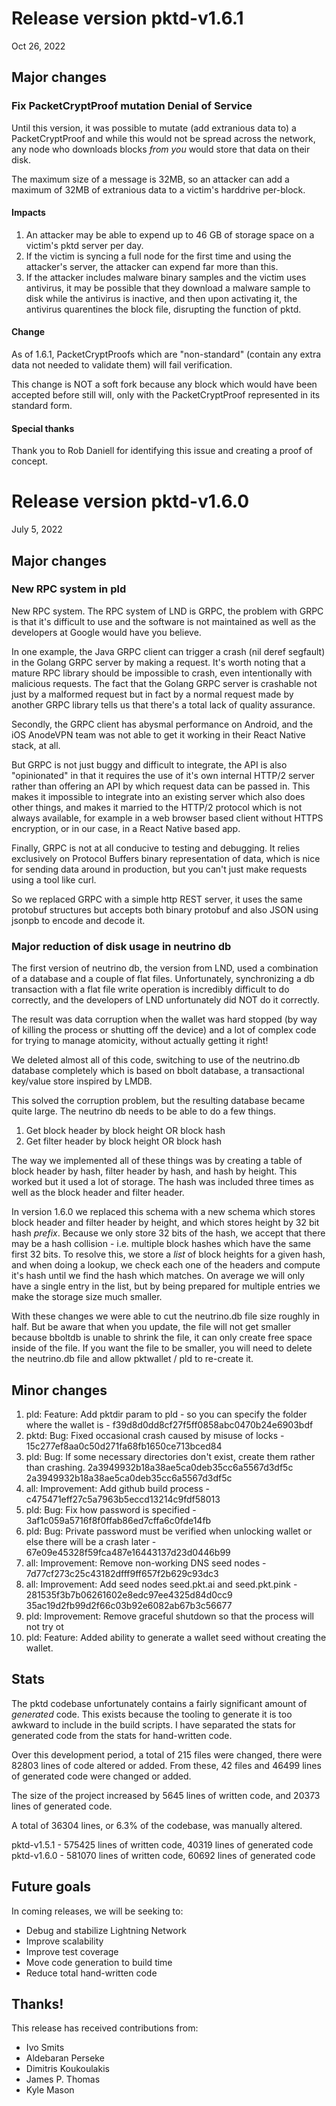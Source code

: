 # Release version pktd-v1.6.1
Oct 26, 2022

## Major changes

### Fix PacketCryptProof mutation Denial of Service
Until this version, it was possible to mutate (add extranious data to) a PacketCryptProof
and while this would not be spread across the network, any node who downloads blocks *from
you* would store that data on their disk.

The maximum size of a message is 32MB, so an attacker can add a maximum of 32MB of
extranious data to a victim's harddrive per-block.

#### Impacts

1. An attacker may be able to expend up to 46 GB of storage space on a victim's pktd server
per day.
2. If the victim is syncing a full node for the first time and using the attacker's server,
the attacker can expend far more than this.
3. If the attacker includes malware binary samples and the victim uses antivirus, it may be
possible that they download a malware sample to disk while the antivirus is inactive, and
then upon activating it, the antivirus quarentines the block file, disrupting the function
of pktd.

#### Change
As of 1.6.1, PacketCryptProofs which are "non-standard" (contain any extra data not needed
to validate them) will fail verification.

This change is NOT a soft fork because any block which would have been accepted before
still will, only with the PacketCryptProof represented in its standard form.

#### Special thanks
Thank you to Rob Daniell for identifying this issue and creating a proof of concept.

# Release version pktd-v1.6.0
July 5, 2022

## Major changes

### New RPC system in pld
New RPC system. The RPC system of LND is GRPC, the problem with GRPC is that it's
difficult to use and the software is not maintained as well as the developers at Google
would have you believe.

In one example, the Java GRPC client can trigger a crash (nil deref segfault) in the Golang
GRPC server by making a request. It's worth noting that a mature RPC library should be
impossible to crash, even intentionally with malicious requests. The fact that the Golang
GRPC server is crashable not just by a malformed request but in fact by a normal request
made by another GRPC library tells us that there's a total lack of quality assurance.

Secondly, the GRPC client has abysmal performance on Android, and the iOS AnodeVPN team
was not able to get it working in their React Native stack, at all.

But GRPC is not just buggy and difficult to integrate, the API is also "opinionated" in
that it requires the use of it's own internal HTTP/2 server rather than offering an API
by which request data can be passed in. This makes it impossible to integrate into an
existing server which also does other things, and makes it married to the HTTP/2 protocol
which is not always available, for example in a web browser based client without HTTPS
encryption, or in our case, in a React Native based app.

Finally, GRPC is not at all conducive to testing and debugging. It relies exclusively on
Protocol Buffers binary representation of data, which is nice for sending data around in
production, but you can't just make requests using a tool like curl.

So we replaced GRPC with a simple http REST server, it uses the same protobuf structures
but accepts both binary protobuf and also JSON using jsonpb to encode and decode it.



### Major reduction of disk usage in neutrino db
The first version of neutrino db, the version from LND, used a combination of a database
and a couple of flat files. Unfortunately, synchronizing a db transaction with a flat file
write operation is incredibly difficult to do correctly, and the developers of LND
unfortunately did NOT do it correctly.

The result was data corruption when the wallet was hard stopped (by way of killing the
process or shutting off the device) and a lot of complex code for trying to manage
atomicity, without actually getting it right!

We deleted almost all of this code, switching to use of the neutrino.db database
completely which is based on bbolt database, a transactional key/value store inspired by
LMDB.

This solved the corruption problem, but the resulting database became quite large. The
neutrino db needs to be able to do a few things.

1. Get block header by block height OR block hash
2. Get filter header by block height OR block hash

The way we implemented all of these things was by creating a table of block header by hash,
filter header by hash, and hash by height. This worked but it used a lot of storage.
The hash was included three times as well as the block header and filter header.

In version 1.6.0 we replaced this schema with a new schema which stores block header and
filter header by height, and which stores height by 32 bit hash *prefix*. Because we only
store 32 bits of the hash, we accept that there may be a hash collision - i.e. multiple
block hashes which have the same first 32 bits. To resolve this, we store a *list* of
block heights for a given hash, and when doing a lookup, we check each one of the headers
and compute it's hash until we find the hash which matches. On average we will only have
a single entry in the list, but by being prepared for multiple entries we make the storage
size much smaller.

With these changes we were able to cut the neutrino.db file size roughly in half. But be
aware that when you update, the file will not get smaller because bboltdb is unable to
shrink the file, it can only create free space inside of the file. If you want the file
to be smaller, you will need to delete the neutrino.db file and allow pktwallet / pld to
re-create it.


## Minor changes

1. pld: Feature: Add pktdir param to pld - so you can specify the folder where the wallet is - f39d8d0dd8cf27f5ff0858abc0470b24e6903bdf
2. pktd: Bug: Fixed occasional crash caused by misuse of locks - 15c277ef8aa0c50d271fa68fb1650ce713bced84
3. pld: Bug: If some necessary directories don't exist, create them rather than crashing. 2a3949932b18a38ae5ca0deb35cc6a5567d3df5c 2a3949932b18a38ae5ca0deb35cc6a5567d3df5c
4. all: Improvement: Add github build process - c475471eff27c5a7963b5eccd13214c9fdf58013
5. pld: Bug: Fix how password is specified - 3af1c059a5716f8f0ffab86ed7cffa6c0fde14fb
6. pld: Bug: Private password must be verified when unlocking wallet or else there will be a crash later - 67e09e45328f59fca487e16443137d23d0446b99
7. all: Improvement: Remove non-working DNS seed nodes - 7d77cf273c25c43182dfff9ff657f2b629c93dc3
8. all: Improvement: Add seed nodes seed.pkt.ai and seed.pkt.pink - 281535f3b7b06261602e8edc97ee4325d84d0cc9 35ac19d2fb99d2f66c03b92e6082ab67b3c56677
9. pld: Improvement: Remove graceful shutdown so that the process will not try ot 
10. pld: Feature: Added ability to generate a wallet seed without creating the wallet.

## Stats
The pktd codebase unfortunately contains a fairly significant amount of *generated* code.
This exists because the tooling to generate it is too awkward to include in the build
scripts. I have separated the stats for generated code from the stats for hand-written
code.

Over this development period, a total of 215 files were changed, there were 82803 lines
of code altered or added. From these, 42 files and 46499 lines of generated code were
changed or added.

The size of the project increased by 5645 lines of written code, and 20373 lines of
generated code.

A total of 36304 lines, or 6.3% of the codebase, was manually altered.

pktd-v1.5.1 - 575425 lines of written code, 40319 lines of generated code
pktd-v1.6.0 - 581070 lines of written code, 60692 lines of generated code

## Future goals
In coming releases, we will be seeking to:
* Debug and stabilize Lightning Network
* Improve scalability
* Improve test coverage
* Move code generation to build time
* Reduce total hand-written code


## Thanks!
This release has received contributions from:
* Ivo Smits
* Aldebaran Perseke
* Dimitris Koukoulakis
* James P. Thomas
* Kyle Mason
